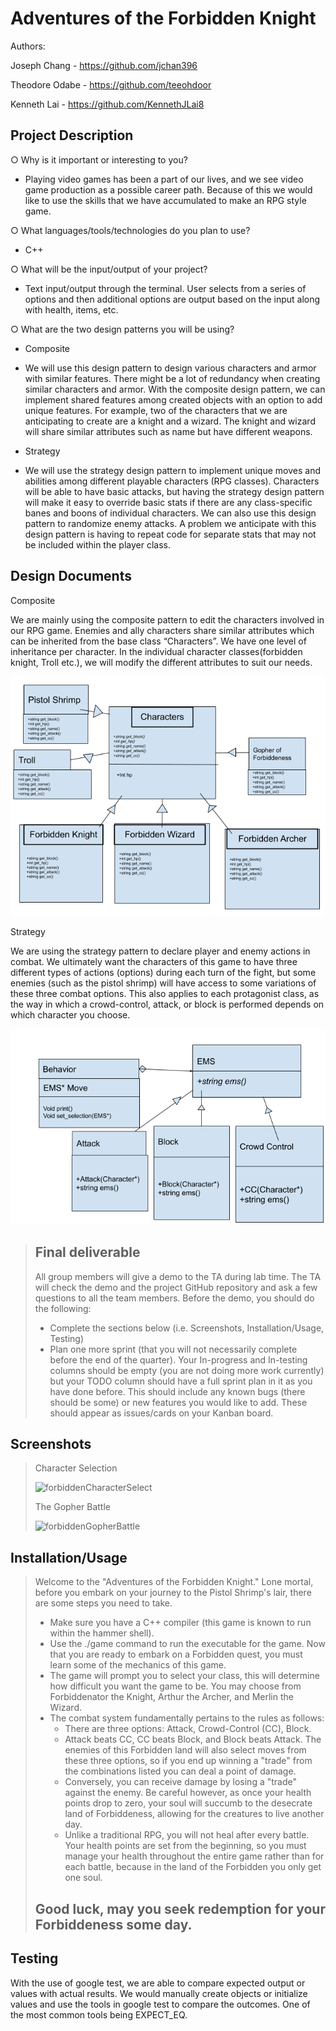 # Adventures of the Forbidden Knight
 
Authors: 

Joseph Chang - https://github.com/jchan396

Theodore Odabe - https://github.com/teeohdoor

Kenneth Lai - https://github.com/KennethJLai8
 

## Project Description
○ Why is it important or interesting to you? 

   - Playing video games has been a part of our lives, and we see video game production as a possible career path. Because of this we would like to use
     the skills that we have accumulated to make an RPG style game.

○ What languages/tools/technologies do you plan to use? 

   - C++

○ What will be the input/output of your project?

   - Text input/output through the terminal. User selects from a series of options and then additional options are output based on the input along with health,      items, etc.

○ What are the two design patterns you will be using?

   - Composite

   - We will use this design pattern to design various characters and armor with similar features. There might be a lot of redundancy when creating similar          characters and armor. With the composite design pattern, we can implement shared features among created objects with an option to add unique features.          For example, two of the characters that we are anticipating to create are a knight and a wizard. The knight and wizard will share similar                      attributes such as name but have different weapons.

   - Strategy

   - We will use the strategy design pattern to implement unique moves and abilities among different playable characters (RPG classes). Characters will be able      to have basic attacks, but having the strategy design pattern will make it easy to override basic stats if there are any class-specific banes and boons of      individual characters. We can also use this design pattern to randomize enemy attacks. A problem we anticipate with this design pattern is having to            repeat code for separate stats that may not be included within the player class.  


  ## Design Documents
  
  
Composite

We are mainly using the composite pattern to edit the characters involved in our RPG game. Enemies and ally characters share similar attributes which can be inherited from the base class “Characters”. We have one level of inheritance per character. In the individual character classes(forbidden knight, Troll etc.), we will modify the different attributes to suit our needs.

![Alt Text](final_comp.png)




Strategy

We are using the strategy pattern to declare player and enemy actions in combat. We ultimately want the characters of this game to have three different types of actions (options) during each turn of the fight, but some enemies (such as the pistol shrimp) will have access to some variations of these three combat options. This also applies to each protagonist class, as the way in which a crowd-control, attack, or block is performed depends on which character you choose. 

![Alt Text](final_strat.png)



 > ## Final deliverable
 > All group members will give a demo to the TA during lab time. The TA will check the demo and the project GitHub repository and ask a few questions to all the team members. 
 > Before the demo, you should do the following:
 > * Complete the sections below (i.e. Screenshots, Installation/Usage, Testing)
 > * Plan one more sprint (that you will not necessarily complete before the end of the quarter). Your In-progress and In-testing columns should be empty (you are not doing more work currently) but your TODO column should have a full sprint plan in it as you have done before. This should include any known bugs (there should be some) or new features you would like to add. These should appear as issues/cards on your Kanban board. 
 
 ## Screenshots
 > Character Selection
 > 
 > ![forbiddenCharacterSelect](https://user-images.githubusercontent.com/77028709/110601263-9c47c400-8139-11eb-8220-df4ec0e403fd.PNG)
 > 
 > The Gopher Battle
 > 
 > ![forbiddenGopherBattle](https://user-images.githubusercontent.com/77028709/110601401-bbdeec80-8139-11eb-8b95-714955f5c677.PNG)
 > 

 ## Installation/Usage
 > Welcome to the "Adventures of the Forbidden Knight." Lone mortal, before you embark on your journey to the Pistol Shrimp's lair, there are some steps you need to take. 
 >  - Make sure you have a C++ compiler (this game is known to run within the hammer shell).
 >  - Use the ./game command to run the executable for the game.
 > Now that you are ready to embark on a Forbidden quest, you must learn some of the mechanics of this game.
 >  - The game will prompt you to select your class, this will determine how difficult you want the game to be. You may choose from Forbiddenator the Knight, Arthur the Archer, and Merlin the Wizard.
 >  - The combat system fundamentally pertains to the rules as follows: 
 >    - There are three options: Attack, Crowd-Control (CC), Block. 
 >    - Attack beats CC, CC beats Block, and Block beats Attack. The enemies of this Forbidden land will also select moves from these three options, so if you end up winning a "trade" from the combinations listed you can deal a point of damage.
 >    - Conversely, you can receive damage by losing a "trade" against the enemy. Be careful however, as once your health points drop to zero, your soul will succumb to the desecrate land of Forbiddeness, allowing for the creatures to live another day.
 >    - Unlike a traditional RPG, you will not heal after every battle. Your health points are set from the beginning, so you must manage your health throughout the entire game rather than for each battle, because in the land of the Forbidden you only get one soul.
 > ## Good luck, may you seek redemption for your Forbiddeness some day.      
 ## Testing
 With the use of google test, we are able to compare expected output or values with actual results. We would manually create objects or initialize values and use the tools in google test to compare the outcomes. One of the most common tools being EXPECT_EQ.
 
